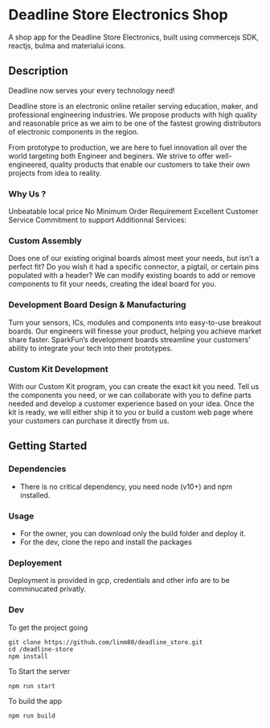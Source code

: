 # Deadline Store Electronics Shop

A shop app for the Deadline Store Electronics, built using commercejs SDK, reactjs, bulma and materialui icons.

## Description

Deadline now serves your every technology need!

Deadline store is an electronic online retailer serving education, maker, and professional engineering industries. We propose products with high quality and reasonable price as we aim to be one of the fastest growing distributors of electronic components in the region.

From prototype to production, we are here to fuel innovation all over the world targeting both Engineer and beginers. We strive to offer well-engineered, quality products that enable our customers to take their own projects from idea to reality.

### Why Us ?

Unbeatable local price
No Minimum Order Requirement
Excellent Customer Service
Commitment to support
Additionnal Services:

### Custom Assembly

Does one of our existing original boards almost meet your needs, but isn’t a perfect fit?
Do you wish it had a specific connector, a pigtail, or certain pins populated with a header? We can modify existing boards to add or remove components to fit your needs, creating the ideal board for you.

### Development Board Design & Manufacturing

Turn your sensors, ICs, modules and components into easy-to-use breakout boards. Our engineers will finesse your product, helping you achieve market share faster. SparkFun’s development boards streamline your customers’ ability to integrate your tech into their prototypes.

### Custom Kit Development

With our Custom Kit program, you can create the exact kit you need. Tell us the components you need, or we can collaborate with you to define parts needed and develop a customer experience based on your idea. Once the kit is ready, we will either ship it to you or build a custom web page where your customers can purchase it directly from us.

## Getting Started

### Dependencies

- There is no critical dependency, you need node (v10+) and npm installed.

### Usage

- For the owner, you can download only the build folder and deploy it.
- For the dev, clone the repo and install the packages

### Deployement

Deployment is provided in gcp, credentials and other info are to be comminucated privatly.

### Dev

To get the project going

```
git clone https://github.com/linm80/deadline_store.git
cd /deadline-store
npm install
```

To Start the server

```
npm run start
```

To build the app

```
npm run build
```
